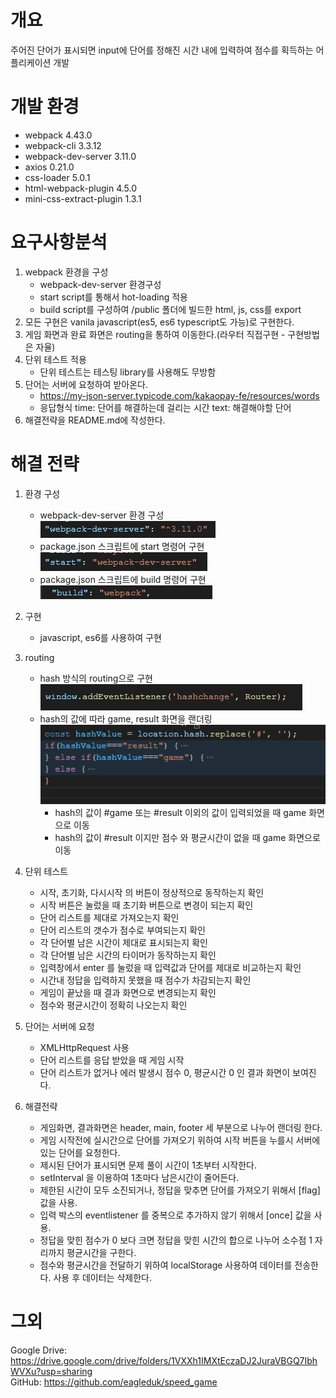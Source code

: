 # 개요
주어진 단어가 표시되면 input에 단어를 정해진 시간 내에 입력하여 점수를 획득하는 어플리케이션 개발

# 개발 환경
- webpack 4.43.0
- webpack-cli 3.3.12
- webpack-dev-server 3.11.0
- axios 0.21.0
- css-loader 5.0.1
- html-webpack-plugin 4.5.0
- mini-css-extract-plugin 1.3.1

# 요구사항분석
1. webpack 환경을 구성
    - webpack-dev-server 환경구성
    - start script를 통해서 hot-loading 적용
    - build script를 구성하여 /public 폴더에 빌드한 html, js, css를 export
2. 모든 구현은 vanila javascript(es5, es6 typescript도 가능)로 구현한다.
3. 게임 화면과 완료 화면은 routing을 통하여 이동한다.(라우터 직접구현 - 구현방법은 자율)
4. 단위 테스트 적용
    - 단위 테스트는 테스팅 library를 사용해도 무방함
5. 단어는 서버에 요청하여 받아온다.
    - https://my-json-server.typicode.com/kakaopay-fe/resources/words
    - 응답형식
        time: 단어를 해결하는데 걸리는 시간
        text: 해결해야할 단어
6. 해결전략을 README.md에 작성한다.

# 해결 전략
1. 환경 구성
    - webpack-dev-server 환경 구성   
    ![Alt text](readme/image1.PNG)
    - package.json 스크립트에 start 명령어 구현   
    ![Alt text](readme/image2.PNG)
    - package.json 스크립트에 build 명령어 구현   
    ![Alt text](readme/image3.PNG)

2. 구현
    - javascript, es6를 사용하여 구현

3. routing
    - hash 방식의 routing으로 구현   
    ![Alt text](readme/image4.PNG)
    - hash의 값에 따라 game, result 화면을 랜더링   
    ![Alt text](readme/image5.PNG)
        - hash의 값이 #game 또는 #result 이외의 값이 입력되었을 때 game 화면으로 이동
        - hash의 값이 #result 이지만 점수 와 평균시간이 없을 때 game 화면으로 이동

4. 단위 테스트
    - 시작, 초기화, 다시시작 의 버튼이 정상적으로 동작하는지 확인
    - 시작 버튼은 눌렀을 때 초기화 버튼으로 변경이 되는지 확인
    - 단어 리스트를 제대로 가져오는지 확인
    - 단어 리스트의 갯수가 점수로 부여되는지 확인
    - 각 단어별 남은 시간이 제대로 표시되는지 확인
    - 각 단어별 남은 시간의 타이머가 동작하는지 확인
    - 입력창에서 enter 를 눌렀을 때 입력값과 단어를 제대로 비교하는지 확인
    - 시간내 정답을 입력하지 못했을 때 점수가 차감되는지 확인
    - 게임이 끝났을 때 결과 화면으로 변경되는지 확인
    - 점수와 평균시간이 정확히 나오는지 확인

5. 단어는 서버에 요청
    - XMLHttpRequest 사용
    - 단어 리스트를 응답 받았을 때 게임 시작
    - 단어 리스트가 없거나 에러 발생시 점수 0, 평균시간 0 인 결과 화면이 보여진다.

6. 해결전략
    - 게임화면, 결과화면은 header, main, footer 세 부분으로 나누어 랜더링 한다.
    - 게임 시작전에 실시간으로 단어를 가져오기 위하여 시작 버튼을 누를시 서버에 있는 단어를 요청한다.
    - 제시된 단어가 표시되면 문제 풀이 시간이 1초부터 시작한다.
    - setInterval 을 이용하여 1초마다 남은시간이 줄어든다.
    - 제한된 시간이 모두 소진되거나, 정답을 맞추면 단어를 가져오기 위해서 [flag] 값을 사용.
    - 입력 박스의 eventlistener 를 중복으로 추가하지 않기 위해서 [once] 값을 사용.
    - 정답을 맞힌 점수가 0 보다 크면 정답을 맞힌 시간의 합으로 나누어 소수점 1 자리까지 평균시간을 구한다.
    - 점수와 평균시간을 전달하기 위하여 localStorage 사용하여 데이터를 전송한다. 사용 후 데이터는 삭제한다.

# 그외
Google Drive: https://drive.google.com/drive/folders/1VXXh1IMXtEczaDJ2JuraVBGQ7IbhWVXu?usp=sharing   
GitHub: https://github.com/eagleduk/speed_game